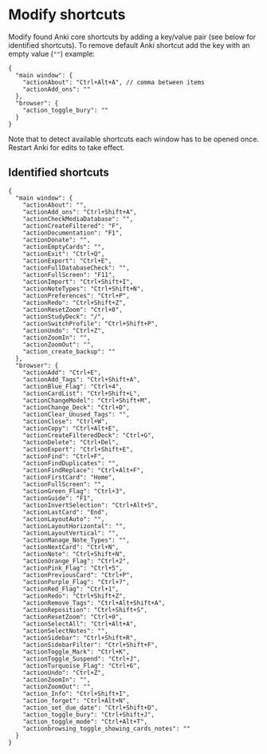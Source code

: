 # Modify shortcuts

Modify found Anki core shortcuts by adding a key/value pair (see below for identified shortcuts). To remove default Anki shortcut add the key with an empty value (`""`) example:

<pre><code>{
  "main window": {    
    "actionAbout": "Ctrl+Alt+A", // comma between items
    "actionAdd_ons": ""   
  },
  "browser": {
    "action_toggle_bury": ""
  }
}</code></pre>

Note that to detect available shortcuts each window has to be opened once. Restart Anki for edits to take effect.

## Identified shortcuts

<pre><code>{
  "main window": {
    "actionAbout": "",
    "actionAdd_ons": "Ctrl+Shift+A",
    "actionCheckMediaDatabase": "",
    "actionCreateFiltered": "F",
    "actionDocumentation": "F1",
    "actionDonate": "",
    "actionEmptyCards": "",
    "actionExit": "Ctrl+Q",
    "actionExport": "Ctrl+E",
    "actionFullDatabaseCheck": "",
    "actionFullScreen": "F11",
    "actionImport": "Ctrl+Shift+I",
    "actionNoteTypes": "Ctrl+Shift+N",
    "actionPreferences": "Ctrl+P",
    "actionRedo": "Ctrl+Shift+Z",
    "actionResetZoom": "Ctrl+0",
    "actionStudyDeck": "/",
    "actionSwitchProfile": "Ctrl+Shift+P",
    "actionUndo": "Ctrl+Z",
    "actionZoomIn": "",
    "actionZoomOut": "",
    "action_create_backup": ""
  },
  "browser": {
    "actionAdd": "Ctrl+E",
    "actionAdd_Tags": "Ctrl+Shift+A",
    "actionBlue_Flag": "Ctrl+4",
    "actionCardList": "Ctrl+Shift+L",
    "actionChangeModel": "Ctrl+Shift+M",
    "actionChange_Deck": "Ctrl+D",
    "actionClear_Unused_Tags": "",
    "actionClose": "Ctrl+W",
    "actionCopy": "Ctrl+Alt+E",
    "actionCreateFilteredDeck": "Ctrl+G",
    "actionDelete": "Ctrl+Del",
    "actionExport": "Ctrl+Shift+E",
    "actionFind": "Ctrl+F",
    "actionFindDuplicates": "",
    "actionFindReplace": "Ctrl+Alt+F",
    "actionFirstCard": "Home",
    "actionFullScreen": "",
    "actionGreen_Flag": "Ctrl+3",
    "actionGuide": "F1",
    "actionInvertSelection": "Ctrl+Alt+S",
    "actionLastCard": "End",
    "actionLayoutAuto": "",
    "actionLayoutHorizontal": "",
    "actionLayoutVertical": "",
    "actionManage_Note_Types": "",
    "actionNextCard": "Ctrl+N",
    "actionNote": "Ctrl+Shift+N",
    "actionOrange_Flag": "Ctrl+2",
    "actionPink_Flag": "Ctrl+5",
    "actionPreviousCard": "Ctrl+P",
    "actionPurple_Flag": "Ctrl+7",
    "actionRed_Flag": "Ctrl+1",
    "actionRedo": "Ctrl+Shift+Z",
    "actionRemove_Tags": "Ctrl+Alt+Shift+A",
    "actionReposition": "Ctrl+Shift+S",
    "actionResetZoom": "Ctrl+0",
    "actionSelectAll": "Ctrl+Alt+A",
    "actionSelectNotes": "",
    "actionSidebar": "Ctrl+Shift+R",
    "actionSidebarFilter": "Ctrl+Shift+F",
    "actionToggle_Mark": "Ctrl+K",
    "actionToggle_Suspend": "Ctrl+J",
    "actionTurquoise_Flag": "Ctrl+6",
    "actionUndo": "Ctrl+Z",
    "actionZoomIn": "",
    "actionZoomOut": "",
    "action_Info": "Ctrl+Shift+I",
    "action_forget": "Ctrl+Alt+N",
    "action_set_due_date": "Ctrl+Shift+D",
    "action_toggle_bury": "Ctrl+Shift+J",
    "action_toggle_mode": "Ctrl+Alt+T",
    "actionbrowsing_toggle_showing_cards_notes": ""
  }
}</code></pre>